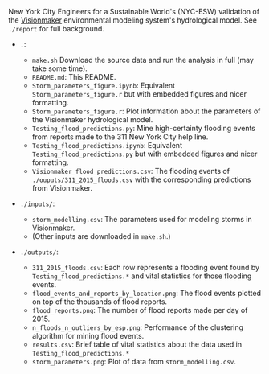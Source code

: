 New York City Engineers for a Sustainable World's (NYC-ESW) validation of the [Visionmaker](https://visionmaker.us/nyc/) environmental modeling system's hydrological model. See `./report` for full background.

- `.`:
    - `make.sh` Download the source data and run the analysis in full (may take some time).
    - `README.md`: This README.
    - `Storm_parameters_figure.ipynb`: Equivalent `Storm_parameters_figure.r` but with embedded figures and nicer formatting.
    - `Storm_parameters_figure.r`: Plot information about the parameters of the Visionmaker hydrological model.
    - `Testing_flood_predictions.py`: Mine high-certainty flooding events from reports made to the 311 New York City help line.
    - `Testing_flood_predictions.ipynb`: Equivalent `Testing_flood_predictions.py` but with embedded figures and nicer formatting.
    - `Visionmaker_flood_predictions.csv`: The flooding events of `./ouputs/311_2015_floods.csv` with the corresponding predictions from Visionmaker.

- `./inputs/`:
    - `storm_modelling.csv`: The parameters used for modeling storms in Visionmaker.
    - (Other inputs are downloaded in `make.sh`.)

- `./outputs/`:
    - `311_2015_floods.csv`: Each row represents a flooding event found by `Testing_flood_predictions.*` and vital statistics for those flooding events.
    - `flood_events_and_reports_by_location.png`: The flood events plotted on top of the thousands of flood reports.
    - `flood_reports.png`: The number of flood reports made per day of 2015.
    - `n_floods_n_outliers_by_esp.png`: Performance of the clustering algorithm for mining flood events.
    - `results.csv`:  Brief table of vital statistics about the data used in `Testing_flood_predictions.*`
    - `storm_parameters.png`: Plot of data from `storm_modelling.csv`.
